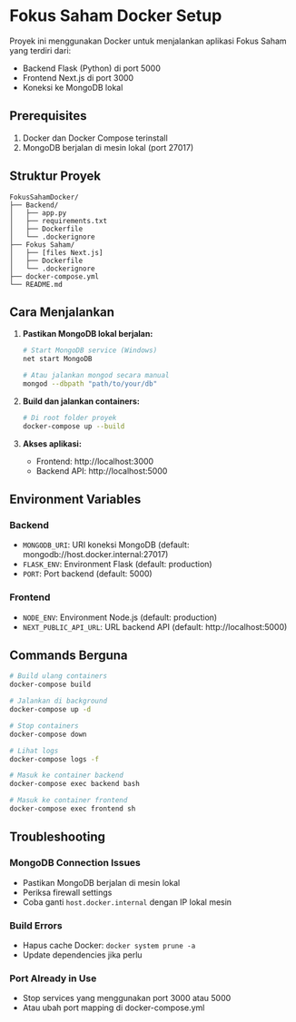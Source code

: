 # Fokus Saham Docker Setup

Proyek ini menggunakan Docker untuk menjalankan aplikasi Fokus Saham yang terdiri dari:
- Backend Flask (Python) di port 5000
- Frontend Next.js di port 3000
- Koneksi ke MongoDB lokal

## Prerequisites

1. Docker dan Docker Compose terinstall
2. MongoDB berjalan di mesin lokal (port 27017)

## Struktur Proyek

```
FokusSahamDocker/
├── Backend/
│   ├── app.py
│   ├── requirements.txt
│   ├── Dockerfile
│   └── .dockerignore
├── Fokus Saham/
│   ├── [files Next.js]
│   ├── Dockerfile
│   └── .dockerignore
├── docker-compose.yml
└── README.md
```

## Cara Menjalankan

1. **Pastikan MongoDB lokal berjalan:**
   ```bash
   # Start MongoDB service (Windows)
   net start MongoDB
   
   # Atau jalankan mongod secara manual
   mongod --dbpath "path/to/your/db"
   ```

2. **Build dan jalankan containers:**
   ```bash
   # Di root folder proyek
   docker-compose up --build
   ```

3. **Akses aplikasi:**
   - Frontend: http://localhost:3000
   - Backend API: http://localhost:5000

## Environment Variables

### Backend
- `MONGODB_URI`: URI koneksi MongoDB (default: mongodb://host.docker.internal:27017)
- `FLASK_ENV`: Environment Flask (default: production)
- `PORT`: Port backend (default: 5000)

### Frontend
- `NODE_ENV`: Environment Node.js (default: production)
- `NEXT_PUBLIC_API_URL`: URL backend API (default: http://localhost:5000)

## Commands Berguna

```bash
# Build ulang containers
docker-compose build

# Jalankan di background
docker-compose up -d

# Stop containers
docker-compose down

# Lihat logs
docker-compose logs -f

# Masuk ke container backend
docker-compose exec backend bash

# Masuk ke container frontend
docker-compose exec frontend sh
```

## Troubleshooting

### MongoDB Connection Issues
- Pastikan MongoDB berjalan di mesin lokal
- Periksa firewall settings
- Coba ganti `host.docker.internal` dengan IP lokal mesin

### Build Errors
- Hapus cache Docker: `docker system prune -a`
- Update dependencies jika perlu

### Port Already in Use
- Stop services yang menggunakan port 3000 atau 5000
- Atau ubah port mapping di docker-compose.yml
